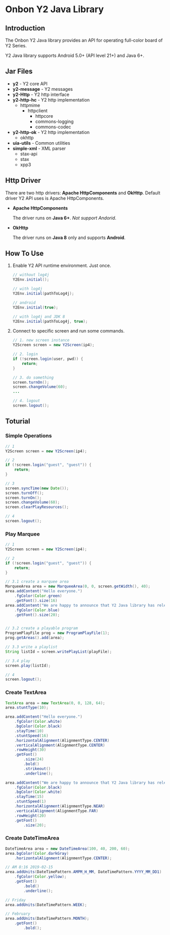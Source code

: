 Onbon Y2 Java Library
===
## Introduction

The Onbon Y2 Java library provides an API for operating full-color board of Y2 Series.

Y2 Java library supports Android 5.0+ (API level 21+) and Java 6+.
## Jar Files
* __y2__ - Y2 core API
* __y2-message__ - Y2 messages
* __y2-Http__ - Y2 http interface
* __y2-http-hc__ - Y2 http implementation
  * httpmime
    * httpclient
      * httpcore
      * commons-logging
      * commons-codec
* __y2-http-ok__ - Y2 http implementation
  * okhttp
* __uia-utils__ - Common utilities
* __simple-xml__ - XML parser
  * stax-api
  * stax
  * xpp3


## Http Driver
There are two http drivers: __Apache HttpComponents__ and __OkHttp__. Default driver Y2 API uses is Apache HttpComponents.
* __Apache HttpComponents__

  The driver runs on __Java 6+__. _Not support Andorid_.

* __OkHttp__

  The driver runs on __Java 8__ only and supports __Android__.

## How To Use
1. Enable Y2 API runtime environment. Just once.
    ```java
    // without log4j
    Y2Env.initial();

    // with log4j
    Y2Env.initial(pathToLog4j);

    // android
    Y2Env.initial(true);

    // with log4j and JDK 8
    Y2Env.initial(pathToLog4j, true);
    ```

2. Connect to specific screen and run some commands.
    ```java
    // 1. new screen instance
    Y2Screen screen = new Y2Screen(ip4);

    // 2. login
    if (!screen.login(user, pwd)) {
        return;
    }

    // 3. do something
    screen.turnOn();
    screen.changeVolume(60);
    ...

    // 4. logout
    screen.logout();
    ```

## Toturial
### Simple Operations
```java
// 1
Y2Screen screen = new Y2Screen(ip4);

// 2
if (!screen.login("guest", "guest")) {
    return;
}

// 3
screen.syncTime(new Date());
screen.turnOff();
screen.turnOn();
screen.changeVolume(60);
screen.clearPlayResources();

// 4
screen.logout();
```

### Play Marquee
```java
// 1
Y2Screen screen = new Y2Screen(ip4);

// 2
if (!screen.login("guest", "guest")) {
    return;
}

// 3.1 create a marquee area
MarqueeArea area = new MarqueeArea(0, 0, screen.getWidth(), 40);
area.addContent("Hello everyone.")
    .fgColor(Color.green)
    .getFont().size(16)
area.addContent("We are happy to announce that Y2 Java library has released.")
    .fgColor(Color.blue)
    .getFont().size(20);


// 3.2 create a playable program
ProgramPlayFile prog = new ProgramPlayFile(1);
prog.getAreas().add(area);

// 3.3 write a playlist
String listId = screen.writePlayList(playFile);

// 3.4 play
screen.play(listId);

// 4
screen.logout();
```

### Create TextArea
```java
TextArea area = new TextArea(0, 0, 128, 64);
area.stuntType(10);

area.addContent("Hello everyone.")
    .fgColor(Color.white)
    .bgColor(Color.black)
    .stayTime(10)
    .stuntSpeed(16)
    .horizontalAlignment(AlignmentType.CENTER)
    .verticalAlignment(AlignmentType.CENTER)
    .rowHeight(30)
    .getFont()
        .size(24)
        .bold()
        .strikeout()
        .underline();

area.addContent("We are happy to announce that Y2 Java library has released.")
    .fgColor(Color.black)
    .bgColor(Color.white)
    .stayTime(15)
    .stuntSpeed(1)
    .horizontalAlignment(AlignmentType.NEAR)
    .verticalAlignment(AlignmentType.FAR)
    .rowHeight(20)
    .getFont()
        .size(20);

```
### Create DateTimeArea
```java
DateTimeArea area = new DateTimeArea(100, 40, 200, 60);
area.bgColor(Color.darkGray)
    .horizontalAlignment(AlignmentType.CENTER);

// AM 8:16 2019-02-15
area.addUnits(DateTimePattern.AMPM_H_MM, DateTimePattern.YYYY_MM_DD1)
    .fgColor(Color.yellow);
    .getFont()
        .bold()
        .underline();

// Friday
area.addUnits(DateTimePattern.WEEK);

// February
area.addUnits(DateTimePattern.MONTH);
    .getFont()
        .bold();
```
